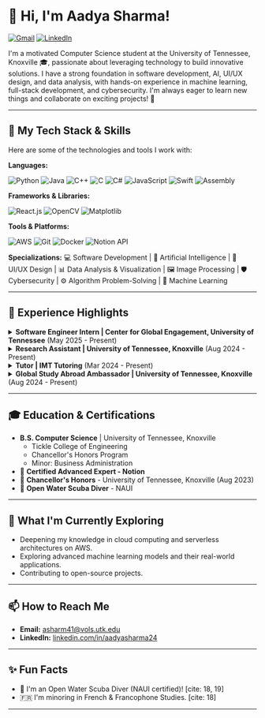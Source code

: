 # 👋 Hi, I'm Aadya Sharma!

<p align="left">
  <a href="mailto:asharm41@vols.utk.edu"><img src="https://img.shields.io/badge/Gmail-D14836?style=for-the-badge&logo=gmail&logoColor=white" alt="Gmail"/></a>
  <a href="https://www.linkedin.com/in/aadyasharma24/"><img src="https://img.shields.io/badge/LinkedIn-0077B5?style=for-the-badge&logo=linkedin&logoColor=white" alt="LinkedIn"/></a>
</p>

I'm a motivated Computer Science student at the University of Tennessee, Knoxville 🎓, passionate about leveraging technology to build innovative solutions. I have a strong foundation in software development, AI, UI/UX design, and data analysis, with hands-on experience in machine learning, full-stack development, and cybersecurity. I'm always eager to learn new things and collaborate on exciting projects! 🚀

---

## 🔧 My Tech Stack & Skills

Here are some of the technologies and tools I work with:

**Languages:**
<p align="left">
  <img src="https://img.shields.io/badge/Python-3776AB?style=for-the-badge&logo=python&logoColor=white" alt="Python"/>
  <img src="https://img.shields.io/badge/Java-ED8B00?style=for-the-badge&logo=openjdk&logoColor=white" alt="Java"/>
  <img src="https://img.shields.io/badge/C%2B%2B-00599C?style=for-the-badge&logo=cplusplus&logoColor=white" alt="C++"/>
  <img src="https://img.shields.io/badge/C-A8B9CC?style=for-the-badge&logo=c&logoColor=black" alt="C"/>
  <img src="https://img.shields.io/badge/C%23-239120?style=for-the-badge&logo=c-sharp&logoColor=white" alt="C#"/>
  <img src="https://img.shields.io/badge/JavaScript-F7DF1E?style=for-the-badge&logo=javascript&logoColor=black" alt="JavaScript"/>
  <img src="https://img.shields.io/badge/Swift-FA7343?style=for-the-badge&logo=swift&logoColor=white" alt="Swift"/>
  <img src="https://img.shields.io/badge/Assembly-6E4C13?style=for-the-badge&logo=assemblyscript&logoColor=white" alt="Assembly"/>
</p>

**Frameworks & Libraries:**
<p align="left">
  <img src="https://img.shields.io/badge/React-20232A?style=for-the-badge&logo=react&logoColor=61DAFB" alt="React.js"/>
  <img src="https://img.shields.io/badge/OpenCV-5C3EE8?style=for-the-badge&logo=opencv&logoColor=white" alt="OpenCV"/>
  <img src="https://img.shields.io/badge/Matplotlib-11557c?style=for-the-badge&logo=matplotlib&logoColor=white" alt="Matplotlib"/>
</p>

**Tools & Platforms:**
<p align="left">
  <img src="https://img.shields.io/badge/Amazon_AWS-232F3E?style=for-the-badge&logo=amazon-aws&logoColor=white" alt="AWS"/>
  <img src="https://img.shields.io/badge/Git-F05032?style=for-the-badge&logo=git&logoColor=white" alt="Git"/>
  <img src="https://img.shields.io/badge/Docker-2496ED?style=for-the-badge&logo=docker&logoColor=white" alt="Docker"/>
  <img src="https://img.shields.io/badge/Notion-000000?style=for-the-badge&logo=notion&logoColor=white" alt="Notion API"/>
</p>

**Specializations:**
💻 Software Development | 🤖 Artificial Intelligence | 🎨 UI/UX Design | 📊 Data Analysis & Visualization | 🖼️ Image Processing | 🛡️ Cybersecurity | ⚙️ Algorithm Problem-Solving | 🧠 Machine Learning

---

## 🚀 Experience Highlights

<details>
  <summary><strong>Software Engineer Intern | Center for Global Engagement, University of Tennessee</strong> (May 2025 - Present)</summary>
  <ul>
    <li>🏛️ Architected and automated Notion databases, templates, and dashboards, cutting manual data tracking by 50% by leveraging Python and the Notion API. </li>
    <li>⚙️ Developed backend Python scripts for data validation, cleansing, and seamless integration with UTK's internal systems, improving data accuracy and efficiency. </li>
    <li>🤝 Collaborated with advisors, program managers, and UI/UX designers to gather requirements, prototype features, and iterate on user feedback, enhancing user experience and project outcomes. </li>
  </ul>
</details>

<details>
  <summary><strong>Research Assistant | University of Tennessee, Knoxville</strong> (Aug 2024 - Present) </summary>
  <ul>
    <li>🔬 Developed Python scripts for image processing and 3D X-ray tomography data extraction, improving data analysis efficiency. </li>
    <li>💡 Applied machine learning techniques for pattern recognition in rock pore structures, reducing processing time by 30%. </li>
    <li>📈 Implemented automated data visualization scripts with Matplotlib to analyze gas dissolution kinetics, enhancing data insights. </li>
  </ul>
</details>

<details>
  <summary><strong>Tutor | IMT Tutoring</strong> (Mar 2024 - Present) </summary>
  <ul>
    <li>👨‍🏫 Instructed students in Python, Java, C++, and C, enhancing their problem-solving skills and understanding of computer science fundamentals. </li>
    <li>🎯 Developed custom learning plans tailored to individual student needs, resulting in a 40% improvement in academic performance. </li>
    <li>🐛 Assisted students with debugging code and optimizing algorithms, fostering a deeper comprehension of core CS concepts. </li>
  </ul>
</details>

<details>
  <summary><strong>Global Study Abroad Ambassador | University of Tennessee, Knoxville</strong> (Aug 2024 - Present) </summary>
  <ul>
    <li>🌍 Managed student applications and program data using Terra Dotta, utilizing queries to verify application completeness, improving data accuracy by 20%. </li>
    <li>✅ Conducted application checks for study abroad programs, ensuring compliance with UTK guidelines, enhancing program efficiency by 15%. </li>
    <li>🎨 Designed promotional materials using Canva and managed student inquiries via Microsoft Teams, assisting 50+ students with applications. </li>
  </ul>
</details>

---

## 🎓 Education & Certifications

* **B.S. Computer Science** | University of Tennessee, Knoxville 
    * Tickle College of Engineering
    * Chancellor's Honors Program
    * Minor: Business Administration
* 📜 **Certified Advanced Expert - Notion**
* 🏅 **Chancellor's Honors** - University of Tennessee, Knoxville (Aug 2023)
* 🐠 **Open Water Scuba Diver** - NAUI


---

## 🌱 What I'm Currently Exploring

* Deepening my knowledge in cloud computing and serverless architectures on AWS.
* Exploring advanced machine learning models and their real-world applications.
* Contributing to open-source projects.

---

## 📫 How to Reach Me

* **Email:** [asharm41@vols.utk.edu](mailto:asharm41@vols.utk.edu)
* **LinkedIn:** [linkedin.com/in/aadyasharma24](https://www.linkedin.com/in/aadyasharma24/)

---

## ✨ Fun Facts

* 🐠 I'm an Open Water Scuba Diver (NAUI certified)! [cite: 18, 19]
* 🇫🇷 I'm minoring in French & Francophone Studies. [cite: 18]

---
